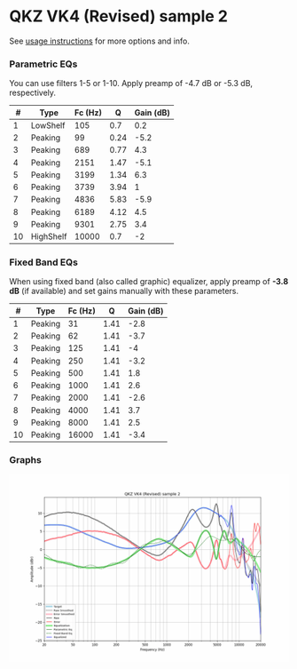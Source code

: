 # QKZ VK4 (Revised) sample 2
See [usage instructions](https://github.com/jaakkopasanen/AutoEq#usage) for more options and info.

### Parametric EQs
You can use filters 1-5 or 1-10. Apply preamp of -4.7 dB or -5.3 dB, respectively.

|   # | Type      |   Fc (Hz) |    Q |   Gain (dB) |
|-----|-----------|-----------|------|-------------|
|   1 | LowShelf  |       105 | 0.7  |         0.2 |
|   2 | Peaking   |        99 | 0.24 |        -5.2 |
|   3 | Peaking   |       689 | 0.77 |         4.3 |
|   4 | Peaking   |      2151 | 1.47 |        -5.1 |
|   5 | Peaking   |      3199 | 1.34 |         6.3 |
|   6 | Peaking   |      3739 | 3.94 |         1   |
|   7 | Peaking   |      4836 | 5.83 |        -5.9 |
|   8 | Peaking   |      6189 | 4.12 |         4.5 |
|   9 | Peaking   |      9301 | 2.75 |         3.4 |
|  10 | HighShelf |     10000 | 0.7  |        -2   |

### Fixed Band EQs
When using fixed band (also called graphic) equalizer, apply preamp of **-3.8 dB** (if available) and set gains manually with these parameters.

|   # | Type    |   Fc (Hz) |    Q |   Gain (dB) |
|-----|---------|-----------|------|-------------|
|   1 | Peaking |        31 | 1.41 |        -2.8 |
|   2 | Peaking |        62 | 1.41 |        -3.7 |
|   3 | Peaking |       125 | 1.41 |        -4   |
|   4 | Peaking |       250 | 1.41 |        -3.2 |
|   5 | Peaking |       500 | 1.41 |         1.8 |
|   6 | Peaking |      1000 | 1.41 |         2.6 |
|   7 | Peaking |      2000 | 1.41 |        -2.6 |
|   8 | Peaking |      4000 | 1.41 |         3.7 |
|   9 | Peaking |      8000 | 1.41 |         2.5 |
|  10 | Peaking |     16000 | 1.41 |        -3.4 |

### Graphs
![](./QKZ%20VK4%20(Revised)%20sample%202.png)
